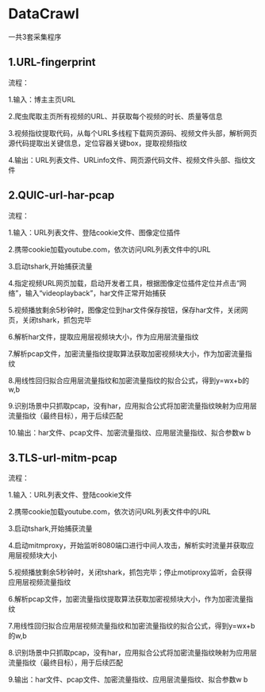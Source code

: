 # DataCrawl
一共3套采集程序
## 
## 1.URL-fingerprint
流程：

1.输入：博主主页URL

2.爬虫爬取主页所有视频的URL、并获取每个视频的时长、质量等信息

3.视频指纹提取代码，从每个URL多线程下载网页源码、视频文件头部，解析网页源代码提取出关键信息，定位容器关键box，提取视频指纹

4.输出：URL列表文件、URLinfo文件、网页源代码文件、视频文件头部、指纹文件

## 2.QUIC-url-har-pcap
流程：

1.输入：URL列表文件、登陆cookie文件、图像定位插件

2.携带cookie加载youtube.com，依次访问URL列表文件中的URL

3.启动tshark,开始捕获流量

4.指定视频URL网页加载，启动开发者工具，根据图像定位插件定位并点击“网络”，输入“videoplayback”，har文件正常开始捕获

5.视频播放剩余5秒钟时，图像定位到har文件保存按钮，保存har文件，关闭网页，关闭tshark，抓包完毕

6.解析har文件，提取应用层视频块大小，作为应用层流量指纹

7.解析pcap文件，加密流量指纹提取算法获取加密视频块大小，作为加密流量指纹

8.用线性回归拟合应用层流量指纹和加密流量指纹的拟合公式，得到y=wx+b的w,b

9.识别场景中只抓取pcap，没有har，应用拟合公式将加密流量指纹映射为应用层流量指纹（最终目标），用于后续匹配

10.输出：har文件、pcap文件、加密流量指纹、应用层流量指纹、拟合参数w b



## 3.TLS-url-mitm-pcap
流程：

1.输入：URL列表文件、登陆cookie文件

2.携带cookie加载youtube.com，依次访问URL列表文件中的URL

3.启动tshark,开始捕获流量

4.启动mitmproxy，开始监听8080端口进行中间人攻击，解析实时流量并获取应用层视频块大小

5.视频播放剩余5秒钟时，关闭tshark，抓包完毕；停止motiproxy监听，会获得应用层视频流量指纹

6.解析pcap文件，加密流量指纹提取算法获取加密视频块大小，作为加密流量指纹

7.用线性回归拟合应用层视频流量指纹和加密流量指纹的拟合公式，得到y=wx+b的w,b

8.识别场景中只抓取pcap，没有har，应用拟合公式将加密流量指纹映射为应用层流量指纹（最终目标），用于后续匹配

9.输出：har文件、pcap文件、加密流量指纹、应用层流量指纹、拟合参数w b
